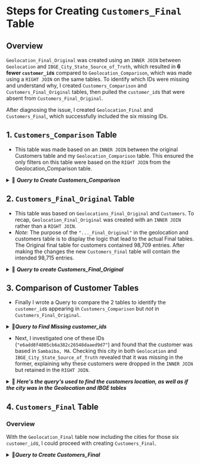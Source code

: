 # Steps for Creating `Customers_Final` Table
## Overview
`Geolocation_Final_Original` was created using an `INNER JOIN` between `Geolocation` and `IBGE_City_State_Source_of_Truth`, which resulted in **6 fewer `customer_id`s** compared to `Geolocation_Comparison`, which was made using a `RIGHT JOIN` on the same tables. To identify which IDs were missing and understand why, I created `Customers_Comparison` and `Customers_Final_Original` tables, then pulled the `customer_id`s that were absent from `Customers_Final_Original`.

After diagnosing the issue, I created `Geolocation_Final` and `Customers_Final`, which successfully included the six missing IDs.


## 1. `Customers_Comparison` Table
 - This table was made based on an `INNER JOIN` between the original Customers table and my `Geolocation_Comparison` table. This ensured the only filters on this table were based on the `RIGHT JOIN` from the Geolocation_Comparison table.

<details>
<summary>📂 <b><i>Query to Create Customers_Comparison</b></i></summary>

```sql
      CREATE OR REPLACE TABLE iconic-fountain-435918-q3.Target_Ecommerce_Sales_2016_2018.Customers_Comparison AS 
      SELECT
         customer.customer_id AS customer_id,
         truth.City AS City,
         truth.StateCode AS Statecode
      FROM 
         `iconic-fountain-435918-q3.Target_Ecommerce_Sales_2016_2018.Customers AS customer
      INNER JOIN 
         `iconic-fountain-435918-q3.Target_Ecommerce_Sales_2016_2018.Geolocation_Comparison` AS truth
      ON
         customer.customer_city = truth.City AND customer.customer_state = truth.StateCode
```
</details>

## 2. `Customers_Final_Original` Table 

 - This table was based on `Geolocations_Final_Original` and `Customers`. To recap, `Geolocation_Final_Original` was created with an `INNER JOIN` rather than a `RIGHT JOIN`.
 - *Note*: The purpose of the `"..._Final_Original"` in the geolocation and customers table is to display the logic that lead to the actual Final tables. The Original final table for customers contained 98,709 entries. After making the changes the new `Customers_Final` table will contain the intended 98,715 entries. 

<details>
<summary>📂 <b><i>Query to create Customers_Final_Original</b></i></summary>

```sql
CREATE OR REPLACE TABLE iconic-fountain-435918-q3.Target_Ecommerce_Sales_2016_2018.Customers_Final_Original AS 
SELECT
  customer.customer_id AS customer_id,
  truth.City AS City,
  truth.StateCode AS Statecode
FROM 
  iconic-fountain-435918-q3.Target_Ecommerce_Sales_2016_2018.Customers AS customer
INNER JOIN 
  `iconic-fountain-435918-q3.Target_Ecommerce_Sales_2016_2018.Geolocation_Final_Original` AS truth
ON
  customer.customer_city = truth.City AND customer.customer_state = truth.StateCode
```
</details>
    
 ## 3. Comparison of Customer Tables 
  - Finally I wrote a Query to compare the 2 tables to identify the `customer_id`s appearing in `Customers_Comparison` but *not* in `Customers_Final_Original`.
<details>
<summary> 📂<b><i>Query to Find Missing customer_ids</i></b> </summary>

```sql
-- Compares Customers_Comparison (98,715) to the final table (98,709)
SELECT
  customer_id
FROM
  iconic-fountain-435918-q3.Target_Ecommerce_Sales_2016_2018.Customers_Comparison
EXCEPT DISTINCT
SELECT
  customer_id
FROM
  iconic-fountain-435918-q3.Target_Ecommerce_Sales_2016_2018.Customers_Final_Original
```
  
  - This query identified the 6 `customer_id`s missing due to the `INNER JOIN` between `Geolocation` and `IBGE_City_State_Source_of_Truth`.
---
</details>

 
 - Next, I investigated one of these IDs (`"e6add8f4805cb6a382c26548daaed9d7"`) and found that the customer was based in `Sambaiba, MA`. Checking this city in both `Geolocation` and `IBGE_City_State_Source_of_Truth` revealed that it was missing in the former, explaining why these customers were dropped in the `INNER JOIN` but retained in the `RIGHT JOIN`.

<details>
<summary>📂 <b><i>Here's the query's used to find the customers location, as well as if the city was in the Geolocation and IBGE tables</i></b></summary>

```sql
SELECT *
FROM
  iconic-fountain-435918-q3.Target_Ecommerce_Sales_2016_2018.Customers
WHERE
  customer_id = "e6add8f4805cb6a382c26548daaed9d7"

SELECT *
FROM
 iconic-fountain-435918-q3.Target_Ecommerce_Sales_2016_2018.IBGE_City_State_Source_of_Truth
WHERE
 city = "sambaiba";

SELECT *
FROM
 iconic-fountain-435918-q3.Target_Ecommerce_Sales_2016_2018.Geolocation
WHERE
 geolocation_city = "sambaiba"
```
 
 - IBGE returned a result while `Geolocation` did not, indicating that the original `Geolocation` table was missing certain cities, leading to the decision to use a `RIGHT JOIN` to include all entries from `IBGE_City_State_Source_of_Truth`.
</details>

## 4. `Customers_Final` Table

### Overview

With the `Geolocation_Final` table now including the cities for those six `customer_id`s, I could proceed with creating `Customers_Final`. 

<details>
<summary> 📂<b><i>Query to Create Customers_Final</i></b> </summary>

```sql

/*
  This query filters the Customers_Unaccented table to include only IDs with valid city-state combinations 
  based on entries in the Geolocations_Final table.
  By using the unaccented table, we ensure that both the customers and geolocations tables contain 
  city names without accents, facilitating accurate matches.
*/


CREATE OR REPLACE TABLE iconic-fountain-435918-q3.Target_Ecommerce_Sales_2016_2018.Customers_Final AS 
SELECT
  customer.customer_id AS customer_id,
  truth.City AS City,
  truth.state AS Statecode
FROM 
  iconic-fountain-435918-q3.Target_Ecommerce_Sales_2016_2018.Customers_Unaccented AS customer
INNER JOIN 
  `iconic-fountain-435918-q3.Target_Ecommerce_Sales_2016_2018.Geolocation_Final` AS truth
ON
  customer.customer_city_unaccented = truth.City AND customer.customer_state = truth.state
```
</details>

